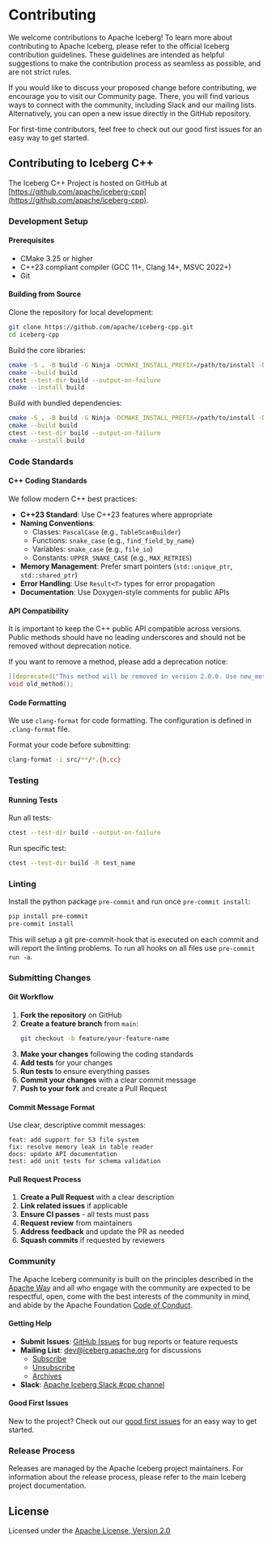 <!--
  ~ Licensed to the Apache Software Foundation (ASF) under one
  ~ or more contributor license agreements.  See the NOTICE file
  ~ distributed with this work for additional information
  ~ regarding copyright ownership.  The ASF licenses this file
  ~ to you under the Apache License, Version 2.0 (the
  ~ "License"); you may not use this file except in compliance
  ~ with the License.  You may obtain a copy of the License at
  ~
  ~   http://www.apache.org/licenses/LICENSE-2.0
  ~
  ~ Unless required by applicable law or agreed to in writing,
  ~ software distributed under the License is distributed on an
  ~ "AS IS" BASIS, WITHOUT WARRANTIES OR CONDITIONS OF ANY
  ~ KIND, either express or implied.  See the License for the
  ~ specific language governing permissions and limitations
  ~ under the License.
-->

# Contributing

We welcome contributions to Apache Iceberg! To learn more about contributing to Apache Iceberg, please refer to the official Iceberg contribution guidelines. These guidelines are intended as helpful suggestions to make the contribution process as seamless as possible, and are not strict rules.

If you would like to discuss your proposed change before contributing, we encourage you to visit our Community page. There, you will find various ways to connect with the community, including Slack and our mailing lists. Alternatively, you can open a new issue directly in the GitHub repository.

For first-time contributors, feel free to check out our good first issues for an easy way to get started.

## Contributing to Iceberg C++

The Iceberg C++ Project is hosted on GitHub at [https://github.com/apache/iceberg-cpp](https://github.com/apache/iceberg-cpp).

### Development Setup

#### Prerequisites

- CMake 3.25 or higher
- C++23 compliant compiler (GCC 11+, Clang 14+, MSVC 2022+)
- Git

#### Building from Source

Clone the repository for local development:

```bash
git clone https://github.com/apache/iceberg-cpp.git
cd iceberg-cpp
```

Build the core libraries:

```bash
cmake -S . -B build -G Ninja -DCMAKE_INSTALL_PREFIX=/path/to/install -DICEBERG_BUILD_STATIC=ON -DICEBERG_BUILD_SHARED=ON
cmake --build build
ctest --test-dir build --output-on-failure
cmake --install build
```

Build with bundled dependencies:

```bash
cmake -S . -B build -G Ninja -DCMAKE_INSTALL_PREFIX=/path/to/install -DICEBERG_BUILD_BUNDLE=ON
cmake --build build
ctest --test-dir build --output-on-failure
cmake --install build
```

### Code Standards

#### C++ Coding Standards

We follow modern C++ best practices:

- **C++23 Standard**: Use C++23 features where appropriate
- **Naming Conventions**:
  - Classes: `PascalCase` (e.g., `TableScanBuilder`)
  - Functions: `snake_case` (e.g., `find_field_by_name`)
  - Variables: `snake_case` (e.g., `file_io`)
  - Constants: `UPPER_SNAKE_CASE` (e.g., `MAX_RETRIES`)
- **Memory Management**: Prefer smart pointers (`std::unique_ptr`, `std::shared_ptr`)
- **Error Handling**: Use `Result<T>` types for error propagation
- **Documentation**: Use Doxygen-style comments for public APIs

#### API Compatibility

It is important to keep the C++ public API compatible across versions. Public methods should have no leading underscores and should not be removed without deprecation notice.

If you want to remove a method, please add a deprecation notice:

```cpp
[[deprecated("This method will be removed in version 2.0.0. Use new_method() instead.")]]
void old_method();
```

#### Code Formatting

We use `clang-format` for code formatting. The configuration is defined in `.clang-format` file.

Format your code before submitting:

```bash
clang-format -i src/**/*.{h,cc}
```

### Testing

#### Running Tests

Run all tests:

```bash
ctest --test-dir build --output-on-failure
```

Run specific test:

```bash
ctest --test-dir build -R test_name
```

### Linting

Install the python package `pre-commit` and run once `pre-commit install`:

```bash
pip install pre-commit
pre-commit install
```

This will setup a git pre-commit-hook that is executed on each commit and will report the linting problems. To run all hooks on all files use `pre-commit run -a`.

### Submitting Changes

#### Git Workflow

1. **Fork the repository** on GitHub
2. **Create a feature branch** from `main`:
   ```bash
   git checkout -b feature/your-feature-name
   ```
3. **Make your changes** following the coding standards
4. **Add tests** for your changes
5. **Run tests** to ensure everything passes
6. **Commit your changes** with a clear commit message
7. **Push to your fork** and create a Pull Request

#### Commit Message Format

Use clear, descriptive commit messages:

```
feat: add support for S3 file system
fix: resolve memory leak in table reader
docs: update API documentation
test: add unit tests for schema validation
```

#### Pull Request Process

1. **Create a Pull Request** with a clear description
2. **Link related issues** if applicable
3. **Ensure CI passes** - all tests must pass
4. **Request review** from maintainers
5. **Address feedback** and update the PR as needed
6. **Squash commits** if requested by reviewers

### Community

The Apache Iceberg community is built on the principles described in the [Apache Way](https://www.apache.org/theapacheway/index.html) and all who engage with the community are expected to be respectful, open, come with the best interests of the community in mind, and abide by the Apache Foundation [Code of Conduct](https://www.apache.org/foundation/policies/conduct.html).

#### Getting Help

- **Submit Issues**: [GitHub Issues](https://github.com/apache/iceberg-cpp/issues/new) for bug reports or feature requests
- **Mailing List**: [dev@iceberg.apache.org](mailto:dev@iceberg.apache.org) for discussions
  - [Subscribe](mailto:dev-subscribe@iceberg.apache.org?subject=(send%20this%20email%20to%20subscribe))
  - [Unsubscribe](mailto:dev-unsubscribe@iceberg.apache.org?subject=(send%20this%20email%20to%20unsubscribe))
  - [Archives](https://lists.apache.org/list.html?dev@iceberg.apache.org)
- **Slack**: [Apache Iceberg Slack #cpp channel](https://join.slack.com/t/apache-iceberg/shared_invite/zt-1zbov3k6e-KtJfoaxp97YfX6dPz1Bk7A)

#### Good First Issues

New to the project? Check out our [good first issues](https://github.com/apache/iceberg-cpp/labels/good%20first%20issue) for an easy way to get started.

### Release Process

Releases are managed by the Apache Iceberg project maintainers. For information about the release process, please refer to the main Iceberg project documentation.

## License

Licensed under the [Apache License, Version 2.0](http://www.apache.org/licenses/LICENSE-2.0)
